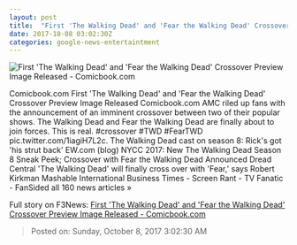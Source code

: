 ```yaml
---
layout: post
title:  "First 'The Walking Dead' and 'Fear the Walking Dead' Crossover Preview Image Released - Comicbook.com"
date: 2017-10-08 03:02:30Z
categories: google-news-entertaintment
---
```


![First 'The Walking Dead' and 'Fear the Walking Dead' Crossover Preview Image Released - Comicbook.com](http://media.comicbook.com/2017/07/rick-walker-1005740-640x320.jpg)

Comicbook.com First 'The Walking Dead' and 'Fear the Walking Dead' Crossover Preview Image Released Comicbook.com AMC riled up fans with the announcement of an imminent crossover between two of their popular shows. The Walking Dead and Fear the Walking Dead are finally about to join forces. This is real. #crossover #TWD #FearTWD pic.twitter.com/1iagiH7L2c. The Walking Dead cast on season 8: Rick's got 'his strut back' EW.com (blog) NYCC 2017: New The Walking Dead Season 8 Sneak Peek; Crossover with Fear the Walking Dead Announced Dread Central 'The Walking Dead' will finally cross over with 'Fear,' says Robert Kirkman Mashable International Business Times - Screen Rant - TV Fanatic - FanSided all 160 news articles »


Full story on F3News: [First 'The Walking Dead' and 'Fear the Walking Dead' Crossover Preview Image Released - Comicbook.com](http://www.f3nws.com/n/jcTrKH)

> Posted on: Sunday, October 8, 2017 3:02:30 AM
